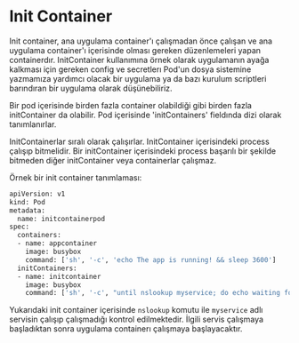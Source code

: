
# Init Container

Init container, ana uygulama container'ı çalışmadan önce çalışan ve ana uygulama container'ı içerisinde olması gereken düzenlemeleri yapan containerdır. InitContainer kullanımına örnek olarak uygulamanın ayağa kalkması için gereken config ve secretlerı Pod'un dosya sistemine yazmamıza yardımcı olacak bir uygulama ya da bazı kurulum scriptleri barındıran bir uygulama olarak düşünebiliriz.

Bir pod içerisinde birden fazla container olabildiği gibi birden fazla initContainer da olabilir. Pod içerisinde 'initContainers' fieldında dizi olarak tanımlanırlar.

InitContainerlar sıralı olarak çalışırlar. InitContainer içerisindeki process çalışıp bitmelidir. Bir initContainer içerisindeki process başarılı bir şekilde bitmeden diğer initContainer veya containerlar çalışmaz.

Örnek bir init container tanımlaması:

```bash
apiVersion: v1
kind: Pod
metadata:
  name: initcontainerpod
spec:
  containers:
  - name: appcontainer
    image: busybox
    command: ['sh', '-c', 'echo The app is running! && sleep 3600']
  initContainers:
  - name: initcontainer
    image: busybox
    command: ['sh', '-c', "until nslookup myservice; do echo waiting for myservice; sleep 2; done"]

```
Yukarıdaki init container içerisinde `nslookup` komutu ile `myservice` adlı servisin çalışıp çalışmadığı kontrol edilmektedir. İlgili servis çalışmaya başladıktan sonra uygulama containerı çalışmaya başlayacaktır.